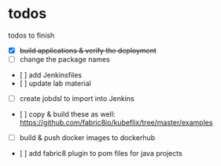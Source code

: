 # todos
todos to finish

- [x] ~~build applications & verify the deployment~~
- [ ] change the package names
- [ ] add Jenkinsfiles
- [ ] update lab material
- [ ] create jobdsl to import into Jenkins
- [ ] copy & build these as well: https://github.com/fabric8io/kubeflix/tree/master/examples
- [ ] build & push docker images to dockerhub
- [ ] add fabric8 plugin to pom files for java projects
